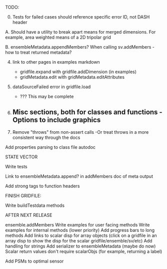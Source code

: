 TODO:

0. Tests for failed cases should reference specific error ID, not DASH header

A. Should have a utility to break apart means for merged dimensions. For example,
area weighted means of a 2D tripolar grid

B. ensembleMetadata.appendMembers?
When calling sv.addMembers - how to treat returned metadata?

4. link to other pages in examples markdown
    - gridfile.expand with gridfile.addDimension (in examples)
    - gridMetadata.edit with gridMetadata.editAttributes

7. dataSourceFailed error in gridfile.load
    - ??? This may be complete
8. Misc sections, both for classes and functions
   -Options to include graphics
   -
9. Remove "throws" from non-assert calls
    -Or treat throws in a more consistent way through the docs

Add properties parsing to class file autodoc


STATE VECTOR

Write tests

Link to ensembleMetadata.append? in addMembers doc of meta output

Add strong tags to function headers


FINISH GRIDFILE:

Write buildTestdata methods


AFTER NEXT RELEASE

ensemble.addMembers
Write examples for user facing methods
Write examples for internal methods (lower priority)
Add progress bars to long methods
Add links to scalar disp for array objects (click on a gridfile in an array disp to show the disp for the scalar gridfile/ensemble/sv/etc)
Add handling for <missing> strings
Add serializer to ensembleMetadata (maybe do now)
Scalar return values don't require scalarObjs (for example, returning a label)

Add PSMs to optimal sensor
